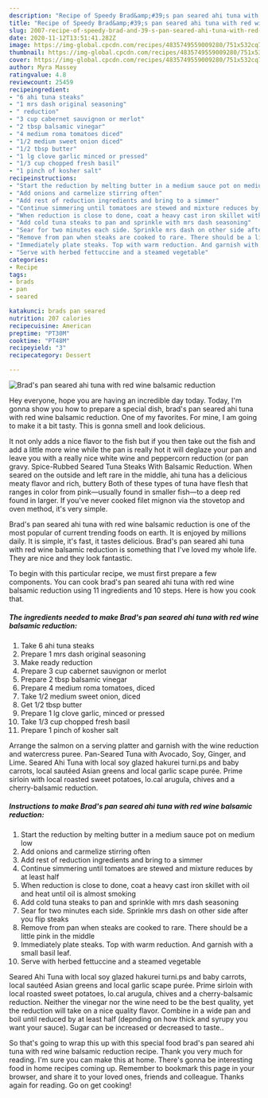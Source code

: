 ```yaml
---
description: "Recipe of Speedy Brad&amp;#39;s pan seared ahi tuna with red wine balsamic reduction"
title: "Recipe of Speedy Brad&amp;#39;s pan seared ahi tuna with red wine balsamic reduction"
slug: 2007-recipe-of-speedy-brad-and-39-s-pan-seared-ahi-tuna-with-red-wine-balsamic-reduction
date: 2020-11-12T13:51:41.282Z
image: https://img-global.cpcdn.com/recipes/4835749559009280/751x532cq70/brads-pan-seared-ahi-tuna-with-red-wine-balsamic-reduction-recipe-main-photo.jpg
thumbnail: https://img-global.cpcdn.com/recipes/4835749559009280/751x532cq70/brads-pan-seared-ahi-tuna-with-red-wine-balsamic-reduction-recipe-main-photo.jpg
cover: https://img-global.cpcdn.com/recipes/4835749559009280/751x532cq70/brads-pan-seared-ahi-tuna-with-red-wine-balsamic-reduction-recipe-main-photo.jpg
author: Myra Massey
ratingvalue: 4.8
reviewcount: 25459
recipeingredient:
- "6 ahi tuna steaks"
- "1 mrs dash original seasoning"
- " reduction"
- "3 cup cabernet sauvignon or merlot"
- "2 tbsp balsamic vinegar"
- "4 medium roma tomatoes diced"
- "1/2 medium sweet onion diced"
- "1/2 tbsp butter"
- "1 lg clove garlic minced or pressed"
- "1/3 cup chopped fresh basil"
- "1 pinch of kosher salt"
recipeinstructions:
- "Start the reduction by melting butter in a medium sauce pot on medium low"
- "Add onions and carmelize stirring often"
- "Add rest of reduction ingredients and bring to a simmer"
- "Continue simmering until tomatoes are stewed and mixture reduces by at least half"
- "When reduction is close to done, coat a heavy cast iron skillet with oil and heat until oil is almost smoking"
- "Add cold tuna steaks to pan and sprinkle with mrs dash seasoning"
- "Sear for two minutes each side. Sprinkle mrs dash on other side after you flip steaks"
- "Remove from pan when steaks are cooked to rare. There should be a little pink in the middle"
- "Immediately plate steaks. Top with warm reduction. And garnish with a small basil leaf."
- "Serve with herbed fettuccine and a steamed vegetable"
categories:
- Recipe
tags:
- brads
- pan
- seared

katakunci: brads pan seared 
nutrition: 207 calories
recipecuisine: American
preptime: "PT30M"
cooktime: "PT48M"
recipeyield: "3"
recipecategory: Dessert

---
```



![Brad&#39;s pan seared ahi tuna with red wine balsamic reduction](https://img-global.cpcdn.com/recipes/4835749559009280/751x532cq70/brads-pan-seared-ahi-tuna-with-red-wine-balsamic-reduction-recipe-main-photo.jpg)

Hey everyone, hope you are having an incredible day today. Today, I'm gonna show you how to prepare a special dish, brad&#39;s pan seared ahi tuna with red wine balsamic reduction. One of my favorites. For mine, I am going to make it a bit tasty. This is gonna smell and look delicious.

It not only adds a nice flavor to the fish but if you then take out the fish and add a little more wine while the pan is really hot it will deglaze your pan and leave you with a really nice white wine and peppercorn reduction (or pan gravy. Spice-Rubbed Seared Tuna Steaks With Balsamic Reduction. When seared on the outside and left rare in the middle, ahi tuna has a delicious meaty flavor and rich, buttery Both of these types of tuna have flesh that ranges in color from pink—usually found in smaller fish—to a deep red found in larger. If you&#39;ve never cooked filet mignon via the stovetop and oven method, it&#39;s very simple.

Brad&#39;s pan seared ahi tuna with red wine balsamic reduction is one of the most popular of current trending foods on earth. It is enjoyed by millions daily. It is simple, it's fast, it tastes delicious. Brad&#39;s pan seared ahi tuna with red wine balsamic reduction is something that I've loved my whole life. They are nice and they look fantastic.


To begin with this particular recipe, we must first prepare a few components. You can cook brad&#39;s pan seared ahi tuna with red wine balsamic reduction using 11 ingredients and 10 steps. Here is how you cook that.

<!--inarticleads1-->

##### The ingredients needed to make Brad&#39;s pan seared ahi tuna with red wine balsamic reduction:

1. Take 6 ahi tuna steaks
1. Prepare 1 mrs dash original seasoning
1. Make ready  reduction
1. Prepare 3 cup cabernet sauvignon or merlot
1. Prepare 2 tbsp balsamic vinegar
1. Prepare 4 medium roma tomatoes, diced
1. Take 1/2 medium sweet onion, diced
1. Get 1/2 tbsp butter
1. Prepare 1 lg clove garlic, minced or pressed
1. Take 1/3 cup chopped fresh basil
1. Prepare 1 pinch of kosher salt


Arrange the salmon on a serving platter and garnish with the wine reduction and watercress puree. Pan-Seared Tuna with Avocado, Soy, Ginger, and Lime. Seared Ahi Tuna with local soy glazed hakurei turni.ps and baby carrots, local sautéed Asian greens and local garlic scape purée. Prime sirloin with local roasted sweet potatoes, lo.cal arugula, chives and a cherry-balsamic reduction. 

<!--inarticleads2-->

##### Instructions to make Brad&#39;s pan seared ahi tuna with red wine balsamic reduction:

1. Start the reduction by melting butter in a medium sauce pot on medium low
1. Add onions and carmelize stirring often
1. Add rest of reduction ingredients and bring to a simmer
1. Continue simmering until tomatoes are stewed and mixture reduces by at least half
1. When reduction is close to done, coat a heavy cast iron skillet with oil and heat until oil is almost smoking
1. Add cold tuna steaks to pan and sprinkle with mrs dash seasoning
1. Sear for two minutes each side. Sprinkle mrs dash on other side after you flip steaks
1. Remove from pan when steaks are cooked to rare. There should be a little pink in the middle
1. Immediately plate steaks. Top with warm reduction. And garnish with a small basil leaf.
1. Serve with herbed fettuccine and a steamed vegetable


Seared Ahi Tuna with local soy glazed hakurei turni.ps and baby carrots, local sautéed Asian greens and local garlic scape purée. Prime sirloin with local roasted sweet potatoes, lo.cal arugula, chives and a cherry-balsamic reduction. Neither the vinegar nor the wine need to be the best quality, yet the reduction will take on a nice quality flavor. Combine in a wide pan and boil until reduced by at least half (depnding on how thick and syrupy you want your sauce). Sugar can be increased or decreased to taste.. 

So that's going to wrap this up with this special food brad&#39;s pan seared ahi tuna with red wine balsamic reduction recipe. Thank you very much for reading. I'm sure you can make this at home. There's gonna be interesting food in home recipes coming up. Remember to bookmark this page in your browser, and share it to your loved ones, friends and colleague. Thanks again for reading. Go on get cooking!
